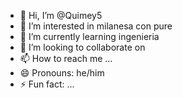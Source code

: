- 👋 Hi, I’m @Quimey5
- 👀 I’m interested in milanesa con pure
- 🌱 I’m currently learning ingenieria
- 💞️ I’m looking to collaborate on 
- 📫 How to reach me ...
- 😄 Pronouns: he/him
- ⚡ Fun fact: ...

<!---
Quimey5/Quimey5 is a ✨ special ✨ repository because its `README.md` (this file) appears on your GitHub profile.
You can click the Preview link to take a look at your changes.
--->
